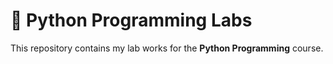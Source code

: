 # 🐍 Python Programming Labs

This repository contains my lab works for the **Python Programming** course.  



